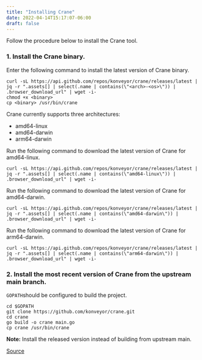 ```yaml
---
title: "Installing Crane"
date: 2022-04-14T15:17:07-06:00
draft: false
---
```

Follow the procedure below to install the Crane tool.

### 1. Install the Crane binary.

Enter the following command to install the latest version of Crane binary.
```
curl -sL https://api.github.com/repos/konveyor/crane/releases/latest |
jq -r ".assets[] | select(.name | contains(\"<arch>-<os>\")) | .browser_download_url" | wget -i-
chmod +x <binary>
cp <binary> /usr/bin/crane
```
Crane currently supports three architectures:
- amd64-linux
- amd64-darwin
- arm64-darwin

Run the following command to download the latest version of Crane for amd64-linux.
```
curl -sL https://api.github.com/repos/konveyor/crane/releases/latest |
jq -r ".assets[] | select(.name | contains(\"amd64-linux\")) |
.browser_download_url" | wget -i-
```
Run the following command to download the latest version of Crane for  amd64-darwin.
```
curl -sL https://api.github.com/repos/konveyor/crane/releases/latest |
jq -r ".assets[] | select(.name | contains(\"amd64-darwin\")) |
.browser_download_url" | wget -i-
```
Run the following command to download the latest version of Crane for  arm64-darwin.
```
curl -sL https://api.github.com/repos/konveyor/crane/releases/latest |
jq -r ".assets[] | select(.name | contains(\"arm64-darwin\")) |
.browser_download_url" | wget -i-
```
### 2. Install the most recent version of Crane from the upstream main branch.
`GOPATH`should be configured to build the project.
```
cd $GOPATH
git clone https://github.com/konveyor/crane.git
cd crane
go build -o crane main.go
cp crane /usr/bin/crane
```
**Note:** Install the released version instead of building from upstream main.

[Source](https://github.com/konveyor/konveyor.github.io/blob/main/content/Crane/Installation.md)
